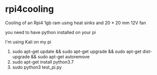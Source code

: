 # rpi4cooling
Cooling of an Rpi4 1gb ram using heat sinks and  20 * 20 mm 12V fan 

you need to have python installed on your pi 

I'm using Kali on my pi

1. sudo apt-get update && sudo apt-get upgrade && sudo apt-get dist-upgrade && sudo apt-get autoremove
2. sudo apt-get install python3.7
3. sudo python3 test_pi.py 
